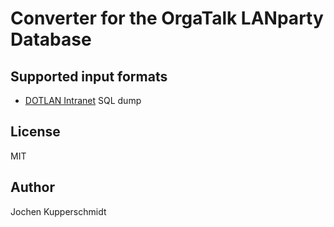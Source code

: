 # Converter for the OrgaTalk LANparty Database


## Supported input formats

* [DOTLAN Intranet](https://intranet.dotlan.net/) SQL dump


## License

MIT


## Author

Jochen Kupperschmidt
